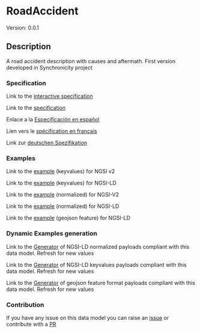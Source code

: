 # RoadAccident
Version: 0.0.1

## Description 

A road accident description with causes and aftermath. First version developed in Synchronicity project
### Specification

Link to the [interactive specification](https://swagger.lab.fiware.org/?url=https://smart-data-models.github.io/dataModel.Transportation/RoadAccident/swagger.yaml)

Link to the [specification](https://github.com/smart-data-models/dataModel.Transportation/blob/master/RoadAccident/doc/spec.md)

Enlace a la [Especificación en español](https://github.com/smart-data-models/dataModel.Transportation/blob/master/RoadAccident/doc/spec_ES.md)

Lien vers le [spécification en français](https://github.com/smart-data-models/dataModel.Transportation/blob/master/RoadAccident/doc/spec_FR.md)

Link zur [deutschen Spezifikation](https://github.com/smart-data-models/dataModel.Transportation/blob/master/RoadAccident/doc/spec_DE.md)
### Examples

Link to the [example](https://smart-data-models.github.io/dataModel.Transportation/RoadAccident/examples/example.json) (keyvalues) for NGSI v2

Link to the [example](https://smart-data-models.github.io/dataModel.Transportation/RoadAccident/examples/example.jsonld) (keyvalues) for NGSI-LD

Link to the [example](https://smart-data-models.github.io/dataModel.Transportation/RoadAccident/examples/example-normalized.json) (normalized) for NGSI-V2

Link to the [example](https://smart-data-models.github.io/dataModel.Transportation/RoadAccident/examples/example-normalized.jsonld) (normalized) for NGSI-LD

Link to the [example](https://smart-data-models.github.io/dataModel.Transportation/RoadAccident/examples/example-geojsonfeature.json) (geojson feature) for NGSI-LD
### Dynamic Examples generation

Link to the [Generator](https://smartdatamodels.org/extra/ngsi-ld_generator.php?schemaUrl=https://raw.githubusercontent.com/smart-data-models/dataModel.Transportation/master/RoadAccident/schema.json&email=info@smartdatamodels.org) of NGSI-LD normalized payloads compliant with this data model. Refresh for new values

Link to the [Generator](https://smartdatamodels.org/extra/ngsi-ld_generator_keyvalues.php?schemaUrl=https://raw.githubusercontent.com/smart-data-models/dataModel.Transportation/master/RoadAccident/schema.json&email=info@smartdatamodels.org) of NGSI-LD keyvalues payloads compliant with this data model. Refresh for new values

Link to the [Generator](https://smartdatamodels.org/extra/geojson_features_generator.php?schemaUrl=https://raw.githubusercontent.com/smart-data-models/dataModel.Transportation/master/RoadAccident/schema.json&email=info@smartdatamodels.org) of geojson feature format payloads compliant with this data model. Refresh for new values
### Contribution

 If you have any issue on this data model you can raise an [issue](https://github.com/smart-data-models/dataModel.Transportation/issues)  or contribute with a [PR](https://github.com/smart-data-models/dataModel.Transportation/pulls)